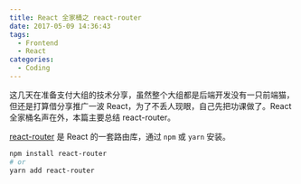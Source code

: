 ```yaml
---
title: React 全家桶之 react-router
date: 2017-05-09 14:36:43
tags:
  - Frontend
  - React
categories:
  - Coding
---
```


这几天在准备支付大组的技术分享，虽然整个大组都是后端开发没有一只前端猫，但还是打算借分享推广一波 React，为了不丢人现眼，自己先把功课做了。React 全家桶名声在外，本篇主要总结 react-router。

<!-- more -->

[react-router](https://github.com/ReactTraining/react-router) 是 React 的一套路由库，通过 `npm` 或 `yarn` 安装。

```bash
npm install react-router
# or
yarn add react-router
```

